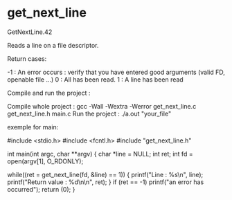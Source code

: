 # get_next_line
GetNextLine.42

Reads a line on a file descriptor.

Return cases:

-1 : An error occurs : verify that you have entered good arguments (valid FD, openable file ...)
0 : All has been read.
1 : A line has been read

Compile and run the project :

Compile whole project : gcc -Wall -Wextra -Werror get_next_line.c get_next_line.h main.c
Run the project : ./a.out "your_file"

exemple for main:

#include <stdio.h>
#include <fcntl.h>
#include "get_next_line.h"

int  main(int argc, char **argv)
{
  char  *line = NULL;
  int   ret;
  int   fd = open(argv[1], O_RDONLY);

  while((ret = get_next_line(fd, &line) == 1))
  {
    printf("Line : %s\n", line);
    printf("Return value : %d\n\n", ret);
  }
  if (ret == -1)
    printf("an error has occurred");
  return (0);
}
